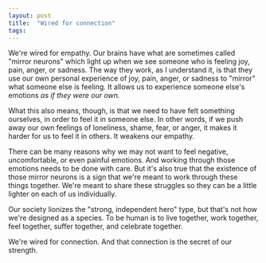 ```yaml
---
layout: post
title:  "Wired for connection"
tags: 
---
```


We're wired for empathy. Our brains have what are sometimes called "mirror neurons" which light up when we see someone who is feeling joy, pain, anger, or sadness. The way they work, as I understand it, is that they use our own personal experience of joy, pain, anger, or sadness to "mirror" what someone else is feeling. It allows us to experience someone else's emotions *as if they were our own.*

What this also means, though, is that we need to have felt something ourselves, in order to feel it in someone else. In other words, if we push away our own feelings of loneliness, shame, fear, or anger, it makes it harder for us to feel it in others. It weakens our empathy.

There can be many reasons why we may not want to feel negative, uncomfortable, or even painful emotions. And working through those emotions needs to be done with care. But it's also true that the existence of those mirror neurons is a sign that we're meant to work through these things together. We're meant to share these struggles so they can be a little lighter on each of us individually.

Our society lionizes the "strong, independent hero" type, but that's not how we're designed as a species. To be human is to live together, work together, feel together, suffer together, and celebrate together.

We're wired for connection. And that connection is the secret of our strength.